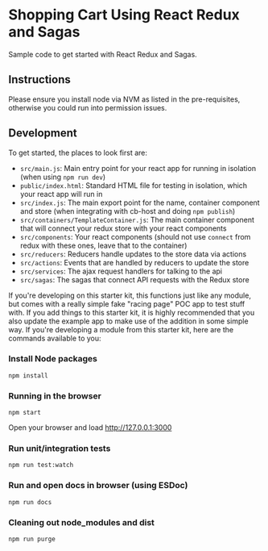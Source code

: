 # Shopping Cart Using React Redux and Sagas

Sample code to get started with React Redux and Sagas.

## Instructions

Please ensure you install node via NVM as listed in the pre-requisites, otherwise you could run into
permission issues.

## Development

To get started, the places to look first are:

- `src/main.js`: Main entry point for your react app for running in isolation (when using `npm run dev`)
- `public/index.html`: Standard HTML file for testing in isolation, which your react app will run in
- `src/index.js`: The main export point for the name, container component and store (when
    integrating with cb-host and doing `npm publish`)
- `src/containers/TemplateContainer.js`: The main container component that will connect your redux
store with your react components
- `src/components`: Your react components (should not use `connect` from redux with these ones,
    leave that to the container)
- `src/reducers`: Reducers handle updates to the store data via actions
- `src/actions`: Events that are handled by reducers to update the store
- `src/services`: The ajax request handlers for talking to the api
- `src/sagas`: The sagas that connect API requests with the Redux store

If you're developing on this starter kit, this functions just like any module, but comes with a
really simple fake "racing page" POC app to test stuff with.  If you add things to this starter kit,
it is highly recommended that you also update the example app to make use of the addition in some
simple way.  If you're developing a module from this starter kit, here are the commands available
to you:

### Install Node packages

```
npm install
```

### Running in the browser

```
npm start
```

Open your browser and load http://127.0.0.1:3000


### Run unit/integration tests

```
npm run test:watch
```

### Run and open docs in browser (using ESDoc)

```
npm run docs
```

### Cleaning out node_modules and dist

```
npm run purge
```
